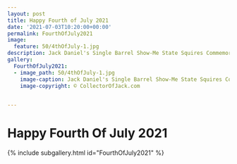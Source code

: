 ```yaml
---
layout: post
title: Happy Fourth of July 2021
date: '2021-07-03T10:20:00+00:00'
permalink: FourthOfJuly2021
image:
  feature: 50/4thOfJuly-1.jpg
description: Jack Daniel's Single Barrel Show-Me State Squires Commemorative  Bottle 001 Fourth Of July Decorations
gallery:
  FourthOfJuly2021:
  - image_path: 50/4thOfJuly-1.jpg
    image-caption: Jack Daniel's Single Barrel Show-Me State Squires Commemorative  Bottle 001 Fourth Of July Decorations
    image-copyright: © CollectorOfJack.com
  

---
```


# Happy Fourth Of July 2021

{% include subgallery.html id="FourthOfJuly2021" %}


